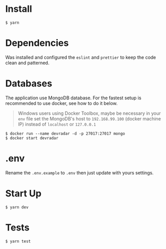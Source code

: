 # Install
```
$ yarn
```

# Dependencies
Was installed and configured the `eslint` and `prettier` to keep the code clean and patterned.

# Databases
The application use MongoDB database. For the fastest setup is recommended to use docker, see how to do it below.
> Windows users using Docker Toolbox, maybe be necessary in your `env` file set the MongoDB's host to `192.168.99.100` (docker machine IP) instead of `localhost` or `127.0.0.1`
```
$ docker run --name devradar -d -p 27017:27017 mongo
$ docker start devradar
```

# .env
Rename the `.env.example` to `.env` then just update with yours settings.

# Start Up
```
$ yarn dev
```

# Tests
```
$ yarn test
```
